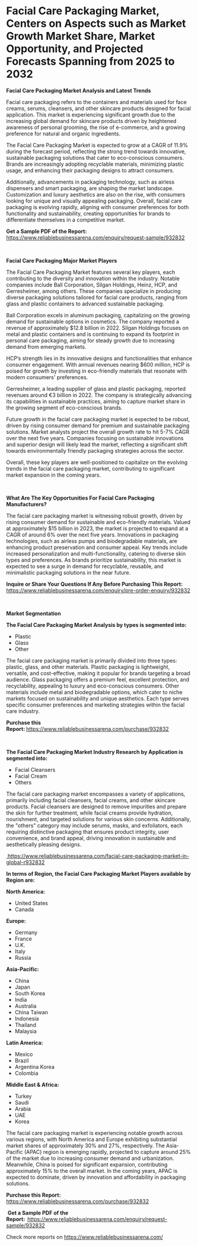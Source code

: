 <p><h1>Facial Care Packaging Market, Centers on Aspects such as Market Growth Market Share, Market Opportunity, and Projected Forecasts Spanning from 2025 to 2032</h1></p><p><strong>Facial Care Packaging Market Analysis and Latest Trends</strong></p>
<p><p>Facial care packaging refers to the containers and materials used for face creams, serums, cleansers, and other skincare products designed for facial application. This market is experiencing significant growth due to the increasing global demand for skincare products driven by heightened awareness of personal grooming, the rise of e-commerce, and a growing preference for natural and organic ingredients. </p><p>The Facial Care Packaging Market is expected to grow at a CAGR of 11.9% during the forecast period, reflecting the strong trend towards innovative, sustainable packaging solutions that cater to eco-conscious consumers. Brands are increasingly adopting recyclable materials, minimizing plastic usage, and enhancing their packaging designs to attract consumers. </p><p>Additionally, advancements in packaging technology, such as airless dispensers and smart packaging, are shaping the market landscape. Customization and luxury aesthetics are also on the rise, with consumers looking for unique and visually appealing packaging. Overall, facial care packaging is evolving rapidly, aligning with consumer preferences for both functionality and sustainability, creating opportunities for brands to differentiate themselves in a competitive market.</p></p>
<p><strong>Get a Sample PDF of the Report:&nbsp;</strong> <a href="https://www.reliablebusinessarena.com/enquiry/request-sample/932832?utm_campaign=3200&utm_medium=2&utm_source=Github&utm_content=ia&utm_term=21032025&utm_id=facial-care-packaging">https://www.reliablebusinessarena.com/enquiry/request-sample/932832</a></p>
<p>&nbsp;</p>
<p><strong>Facial Care Packaging Major Market Players</strong></p>
<p><p>The Facial Care Packaging Market features several key players, each contributing to the diversity and innovation within the industry. Notable companies include Ball Corporation, Silgan Holdings, Heinz, HCP, and Gerresheimer, among others. These companies specialize in producing diverse packaging solutions tailored for facial care products, ranging from glass and plastic containers to advanced sustainable packaging.</p><p>Ball Corporation excels in aluminum packaging, capitalizing on the growing demand for sustainable options in cosmetics. The company reported a revenue of approximately $12.8 billion in 2022. Silgan Holdings focuses on metal and plastic containers and is continuing to expand its footprint in personal care packaging, aiming for steady growth due to increasing demand from emerging markets.</p><p>HCP’s strength lies in its innovative designs and functionalities that enhance consumer engagement. With annual revenues nearing $600 million, HCP is poised for growth by investing in eco-friendly materials that resonate with modern consumers' preferences.</p><p>Gerresheimer, a leading supplier of glass and plastic packaging, reported revenues around €3 billion in 2022. The company is strategically advancing its capabilities in sustainable practices, aiming to capture market share in the growing segment of eco-conscious brands.</p><p>Future growth in the facial care packaging market is expected to be robust, driven by rising consumer demand for premium and sustainable packaging solutions. Market analysts project the overall growth rate to hit 5-7% CAGR over the next five years. Companies focusing on sustainable innovations and superior design will likely lead the market, reflecting a significant shift towards environmentally friendly packaging strategies across the sector. </p><p>Overall, these key players are well-positioned to capitalize on the evolving trends in the facial care packaging market, contributing to significant market expansion in the coming years.</p></p>
<p>&nbsp;</p>
<p><strong>What Are The Key Opportunities For Facial Care Packaging Manufacturers?</strong></p>
<p><p>The facial care packaging market is witnessing robust growth, driven by rising consumer demand for sustainable and eco-friendly materials. Valued at approximately $15 billion in 2023, the market is projected to expand at a CAGR of around 6% over the next five years. Innovations in packaging technologies, such as airless pumps and biodegradable materials, are enhancing product preservation and consumer appeal. Key trends include increased personalization and multi-functionality, catering to diverse skin types and preferences. As brands prioritize sustainability, this market is expected to see a surge in demand for recyclable, reusable, and minimalistic packaging solutions in the near future.</p></p>
<p><strong>Inquire or Share Your Questions If Any Before Purchasing This Report:</strong> <a href="https://www.reliablebusinessarena.com/enquiry/pre-order-enquiry/932832?utm_campaign=3200&utm_medium=2&utm_source=Github&utm_content=ia&utm_term=21032025&utm_id=facial-care-packaging">https://www.reliablebusinessarena.com/enquiry/pre-order-enquiry/932832</a></p>
<p>&nbsp;</p>
<p><strong>Market Segmentation</strong></p>
<p><strong>The Facial Care Packaging Market Analysis by types is segmented into:</strong></p>
<p><ul><li>Plastic</li><li>Glass</li><li>Other</li></ul></p>
<p><p>The facial care packaging market is primarily divided into three types: plastic, glass, and other materials. Plastic packaging is lightweight, versatile, and cost-effective, making it popular for brands targeting a broad audience. Glass packaging offers a premium feel, excellent protection, and recyclability, appealing to luxury and eco-conscious consumers. Other materials include metal and biodegradable options, which cater to niche markets focused on sustainability and unique aesthetics. Each type serves specific consumer preferences and marketing strategies within the facial care industry.</p></p>
<p><strong>Purchase this Report:&nbsp;</strong><a href="https://www.reliablebusinessarena.com/purchase/932832?utm_campaign=3200&utm_medium=2&utm_source=Github&utm_content=ia&utm_term=21032025&utm_id=facial-care-packaging">https://www.reliablebusinessarena.com/purchase/932832</a></p>
<p>&nbsp;</p>
<p><strong>The Facial Care Packaging Market Industry Research by Application is segmented into:</strong></p>
<p><ul><li>Facial Cleansers</li><li>Facial Cream</li><li>Others</li></ul></p>
<p><p>The facial care packaging market encompasses a variety of applications, primarily including facial cleansers, facial creams, and other skincare products. Facial cleansers are designed to remove impurities and prepare the skin for further treatment, while facial creams provide hydration, nourishment, and targeted solutions for various skin concerns. Additionally, the "others" category may include serums, masks, and exfoliators, each requiring distinctive packaging that ensures product integrity, user convenience, and brand appeal, driving innovation in sustainable and aesthetically pleasing designs.</p></p>
<p><a href="https://www.reliablebusinessarena.com/facial-care-packaging-market-in-global-r932832?utm_campaign=3200&utm_medium=2&utm_source=Github&utm_content=ia&utm_term=21032025&utm_id=facial-care-packaging">&nbsp;https://www.reliablebusinessarena.com/facial-care-packaging-market-in-global-r932832</a></p>
<p><strong>In terms of Region, the Facial Care Packaging Market Players available by Region are:</strong></p>
<p>
    <p> <strong> North America: </strong>
        <ul>
            <li>United States</li>
            <li>Canada</li>
        </ul>
        </p> 
    <p> <strong> Europe: </strong>
        <ul>
            <li>Germany</li>
            <li>France</li>
            <li>U.K.</li>
            <li>Italy</li>
            <li>Russia</li>
        </ul>
        </p> 
    <p> <strong> Asia-Pacific: </strong>
        <ul>
            <li>China</li>
            <li>Japan</li>
            <li>South Korea</li>
            <li>India</li>
            <li>Australia</li>
            <li>China Taiwan</li>
            <li>Indonesia</li>
            <li>Thailand</li>
            <li>Malaysia</li>
        </ul>
        </p> 
    <p> <strong> Latin America: </strong>
        <ul>
            <li>Mexico</li>
            <li>Brazil</li>
            <li>Argentina Korea</li>
            <li>Colombia</li>
        </ul>
        </p> 
    <p> <strong> Middle East & Africa: </strong>
        <ul>
            <li>Turkey</li>
            <li>Saudi</li>
            <li>Arabia</li>
            <li>UAE</li>
            <li>Korea</li>
        </ul>
    </p>
    </p>
<p><p>The facial care packaging market is experiencing notable growth across various regions, with North America and Europe exhibiting substantial market shares of approximately 30% and 27%, respectively. The Asia-Pacific (APAC) region is emerging rapidly, projected to capture around 25% of the market due to increasing consumer demand and urbanization. Meanwhile, China is poised for significant expansion, contributing approximately 15% to the overall market. In the coming years, APAC is expected to dominate, driven by innovation and affordability in packaging solutions.</p></p>
<p><strong>Purchase this Report: </strong><a href="https://www.reliablebusinessarena.com/purchase/932832?utm_campaign=3200&utm_medium=2&utm_source=Github&utm_content=ia&utm_term=21032025&utm_id=facial-care-packaging">https://www.reliablebusinessarena.com/purchase/932832</a></p>
<p>&nbsp;<strong>Get a Sample PDF of the Report:&nbsp;&nbsp;</strong><a href="https://www.reliablebusinessarena.com/enquiry/request-sample/932832?utm_campaign=3200&utm_medium=2&utm_source=Github&utm_content=ia&utm_term=21032025&utm_id=facial-care-packaging">https://www.reliablebusinessarena.com/enquiry/request-sample/932832</a></p>
<p><strong></strong></p>
<p>Check more reports on <a href="https://www.reliablebusinessarena.com/?utm_campaign=3200&utm_medium=2&utm_source=Github&utm_content=ia&utm_term=21032025&utm_id=facial-care-packaging">https://www.reliablebusinessarena.com/</a></p>